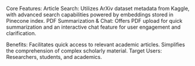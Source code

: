 
Core Features:
Article Search: Utilizes ArXiv dataset metadata from Kaggle, with advanced search capabilities powered by embeddings stored in Pinecone index.
PDF Summarization & Chat: Offers PDF upload for quick summarization and an interactive chat feature for user engagement and clarification.

Benefits:
Facilitates quick access to relevant academic articles.
Simplifies the comprehension of complex scholarly material.
Target Users: Researchers, students, and academics.
